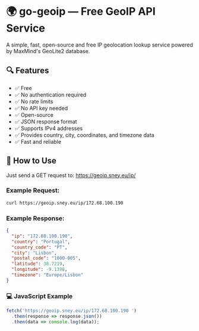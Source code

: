 # 🌍 go-geoip — Free GeoIP API Service

A simple, fast, open-source and free IP geolocation lookup service powered by MaxMind's GeoLite2 database.

## 🔍 Features

- ✅ Free
- ✅ No authentication required
- ✅ No rate limits
- ✅ No API key needed
- ✅ Open-source
- ✅ JSON response format
- ✅ Supports IPv4 addresses
- ✅ Provides country, city, coordinates, and timezone data
- ✅ Fast and reliable

## 🔗 How to Use

Just send a GET request to: https://geoip.sney.eu/ip/<IP>

### Example Request:
```bash
curl https://geoip.sney.eu/ip/172.68.100.190
```

### Example Response:
```json
{
  "ip": "172.68.100.190",
  "country": "Portugal",
  "country_code": "PT",
  "city": "Lisbon",
  "postal_code": "1000-005",
  "latitude": 38.7219,
  "longitude": -9.1398,
  "timezone": "Europe/Lisbon"
}
```

### 💻 JavaScript Example 
```javascript
fetch('https://geoip.sney.eu/ip/172.68.100.190 ')
  .then(response => response.json())
  .then(data => console.log(data));
```
